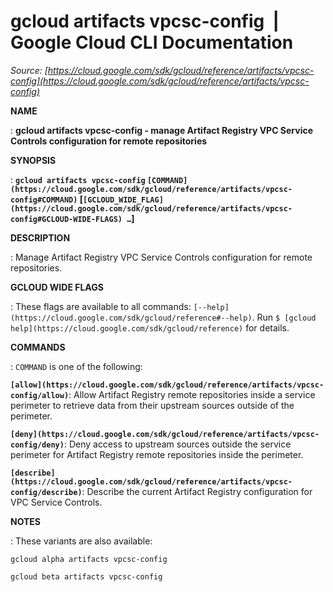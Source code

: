 # gcloud artifacts vpcsc-config  |  Google Cloud CLI Documentation

*Source: [https://cloud.google.com/sdk/gcloud/reference/artifacts/vpcsc-config](https://cloud.google.com/sdk/gcloud/reference/artifacts/vpcsc-config)*

**NAME**

: **gcloud artifacts vpcsc-config - manage Artifact Registry VPC Service Controls configuration for remote repositories**

**SYNOPSIS**

: **`gcloud artifacts vpcsc-config` `[COMMAND](https://cloud.google.com/sdk/gcloud/reference/artifacts/vpcsc-config#COMMAND)` [`[GCLOUD_WIDE_FLAG](https://cloud.google.com/sdk/gcloud/reference/artifacts/vpcsc-config#GCLOUD-WIDE-FLAGS) …`]**

**DESCRIPTION**

: Manage Artifact Registry VPC Service Controls configuration for remote
repositories.

**GCLOUD WIDE FLAGS**

: These flags are available to all commands: `[--help](https://cloud.google.com/sdk/gcloud/reference#--help)`.
Run `$ [gcloud help](https://cloud.google.com/sdk/gcloud/reference)` for details.

**COMMANDS**

: ``COMMAND`` is one of the following:

**`[allow](https://cloud.google.com/sdk/gcloud/reference/artifacts/vpcsc-config/allow)`**:
Allow Artifact Registry remote repositories inside a service perimeter to
retrieve data from their upstream sources outside of the perimeter.

**`[deny](https://cloud.google.com/sdk/gcloud/reference/artifacts/vpcsc-config/deny)`**:
Deny access to upstream sources outside the service perimeter for Artifact
Registry remote repositories inside the perimeter.

**`[describe](https://cloud.google.com/sdk/gcloud/reference/artifacts/vpcsc-config/describe)`**:
Describe the current Artifact Registry configuration for VPC Service Controls.

**NOTES**

: These variants are also available:

```
gcloud alpha artifacts vpcsc-config
```

```
gcloud beta artifacts vpcsc-config
```